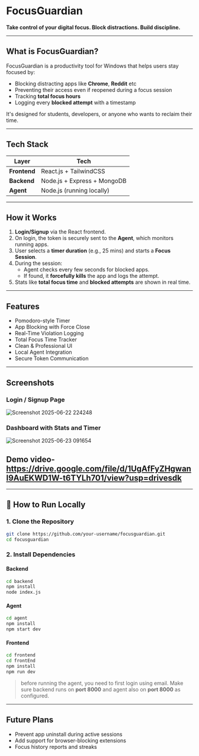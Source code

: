 #  FocusGuardian

**Take control of your digital focus. Block distractions. Build discipline.**

---

##  What is FocusGuardian?

FocusGuardian is a productivity tool for Windows that helps users stay focused by:
- Blocking distracting apps like **Chrome**, **Reddit** etc
- Preventing their access even if reopened during a focus session
- Tracking **total focus hours**
- Logging every **blocked attempt** with a timestamp

It's designed for students, developers, or anyone who wants to reclaim their time.

---

##  Tech Stack

| Layer        | Tech                         |
|--------------|------------------------------|
| **Frontend** | React.js + TailwindCSS       |
| **Backend**  | Node.js + Express + MongoDB  |
| **Agent**    | Node.js (running locally)    |

---

##  How it Works

1. **Login/Signup** via the React frontend.
2. On login, the token is securely sent to the **Agent**, which monitors running apps.
3. User selects a **timer duration** (e.g., 25 mins) and starts a **Focus Session**.
4. During the session:
   - Agent checks every few seconds for blocked apps.
   - If found, it **forcefully kills** the app and logs the attempt.
5. Stats like **total focus time** and **blocked attempts** are shown in real time.

---

##  Features

- Pomodoro-style Timer  
- App Blocking with Force Close  
- Real-Time Violation Logging  
- Total Focus Time Tracker  
- Clean & Professional UI  
- Local Agent Integration  
- Secure Token Communication

---

##  Screenshots

###  Login / Signup Page
![Screenshot 2025-06-22 224248](https://github.com/user-attachments/assets/5559825d-8de3-4f2b-ba46-01bafff151f1)


###  Dashboard with Stats and Timer
![Screenshot 2025-06-23 091654](https://github.com/user-attachments/assets/e5734ffd-1e78-452b-b6a8-c1132fc04b0c)


## Demo video- https://drive.google.com/file/d/1UgAfFyZHgwanI9AuEKWD1W-t6TYLh701/view?usp=drivesdk

---

## 🚀 How to Run Locally

### 1. Clone the Repository
```bash
git clone https://github.com/your-username/focusguardian.git
cd focusguardian
```

### 2. Install Dependencies

#### Backend
```bash
cd backend
npm install
node index.js
```

#### Agent
```bash
cd agent
npm install
npm start dev
```

#### Frontend
```bash
cd frontend
cd frontEnd
npm install
npm run dev
```

> before running the agent, you need to first login using email. 
> Make sure backend runs on **port 8000** and agent also  on **port 8000** as configured.

---



##  Future Plans

- Prevent app uninstall during active sessions  
- Add support for browser-blocking extensions  
- Focus history reports and streaks  


